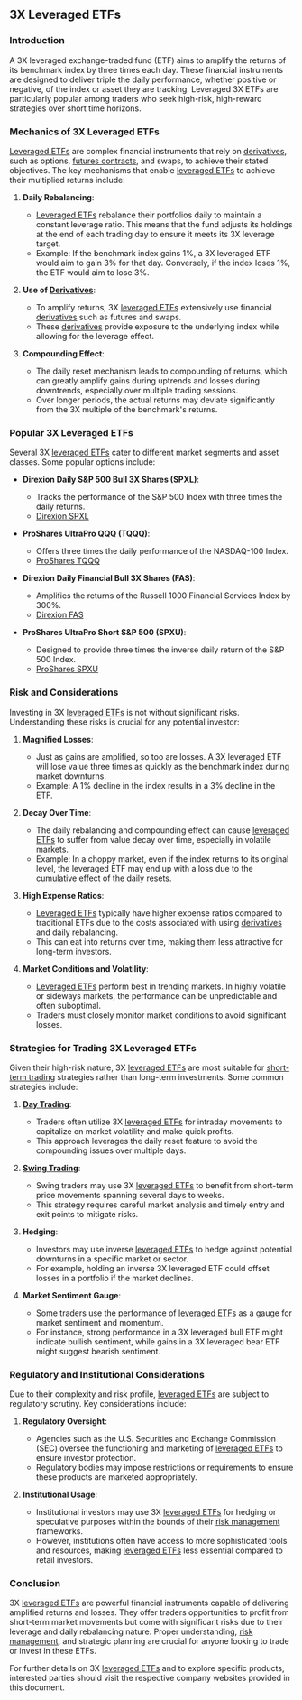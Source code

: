 ## 3X Leveraged ETFs

### Introduction
A 3X leveraged exchange-traded fund (ETF) aims to amplify the returns of its benchmark index by three times each day. These financial instruments are designed to deliver triple the daily performance, whether positive or negative, of the index or asset they are tracking. Leveraged 3X ETFs are particularly popular among traders who seek high-risk, high-reward strategies over short time horizons.

### Mechanics of 3X Leveraged ETFs
[Leveraged ETFs](../l/leveraged_etfs.md) are complex financial instruments that rely on [derivatives](../d/derivatives.md), such as options, [futures contracts](../f/futures_contracts.md), and swaps, to achieve their stated objectives. The key mechanisms that enable [leveraged ETFs](../l/leveraged_etfs.md) to achieve their multiplied returns include:

1. **Daily Rebalancing**: 
    - [Leveraged ETFs](../l/leveraged_etfs.md) rebalance their portfolios daily to maintain a constant leverage ratio. This means that the fund adjusts its holdings at the end of each trading day to ensure it meets its 3X leverage target.
    - Example: If the benchmark index gains 1%, a 3X leveraged ETF would aim to gain 3% for that day. Conversely, if the index loses 1%, the ETF would aim to lose 3%.
  
2. **Use of [Derivatives](../d/derivatives.md)**: 
    - To amplify returns, 3X [leveraged ETFs](../l/leveraged_etfs.md) extensively use financial [derivatives](../d/derivatives.md) such as futures and swaps.
    - These [derivatives](../d/derivatives.md) provide exposure to the underlying index while allowing for the leverage effect.

3. **Compounding Effect**: 
    - The daily reset mechanism leads to compounding of returns, which can greatly amplify gains during uptrends and losses during downtrends, especially over multiple trading sessions. 
    - Over longer periods, the actual returns may deviate significantly from the 3X multiple of the benchmark's returns.

### Popular 3X Leveraged ETFs
Several 3X [leveraged ETFs](../l/leveraged_etfs.md) cater to different market segments and asset classes. Some popular options include:

- **Direxion Daily S&P 500 Bull 3X Shares (SPXL)**: 
  - Tracks the performance of the S&P 500 Index with three times the daily returns.
  - [Direxion SPXL](https://www.direxion.com/product/direxion-daily-sp-500-bull-3x-shares)

- **ProShares UltraPro QQQ (TQQQ)**: 
  - Offers three times the daily performance of the NASDAQ-100 Index.
  - [ProShares TQQQ](https://www.proshares.com/our-etfs/leveraged-and-inverse/tqqq)

- **Direxion Daily Financial Bull 3X Shares (FAS)**: 
  - Amplifies the returns of the Russell 1000 Financial Services Index by 300%.
  - [Direxion FAS](https://www.direxion.com/product/direxion-daily-financial-bull-3x-shares)

- **ProShares UltraPro Short S&P 500 (SPXU)**: 
  - Designed to provide three times the inverse daily return of the S&P 500 Index.
  - [ProShares SPXU](https://www.proshares.com/our-etfs/leveraged-and-inverse/spxu)

### Risk and Considerations
Investing in 3X [leveraged ETFs](../l/leveraged_etfs.md) is not without significant risks. Understanding these risks is crucial for any potential investor:

1. **Magnified Losses**: 
    - Just as gains are amplified, so too are losses. A 3X leveraged ETF will lose value three times as quickly as the benchmark index during market downturns.
    - Example: A 1% decline in the index results in a 3% decline in the ETF.

2. **Decay Over Time**: 
    - The daily rebalancing and compounding effect can cause [leveraged ETFs](../l/leveraged_etfs.md) to suffer from value decay over time, especially in volatile markets.
    - Example: In a choppy market, even if the index returns to its original level, the leveraged ETF may end up with a loss due to the cumulative effect of the daily resets.

3. **High Expense Ratios**: 
    - [Leveraged ETFs](../l/leveraged_etfs.md) typically have higher expense ratios compared to traditional ETFs due to the costs associated with using [derivatives](../d/derivatives.md) and daily rebalancing.
    - This can eat into returns over time, making them less attractive for long-term investors.

4. **Market Conditions and Volatility**: 
    - [Leveraged ETFs](../l/leveraged_etfs.md) perform best in trending markets. In highly volatile or sideways markets, the performance can be unpredictable and often suboptimal.
    - Traders must closely monitor market conditions to avoid significant losses.

### Strategies for Trading 3X Leveraged ETFs
Given their high-risk nature, 3X [leveraged ETFs](../l/leveraged_etfs.md) are most suitable for [short-term trading](../s/short-term_trading.md) strategies rather than long-term investments. Some common strategies include:

1. **[Day Trading](../d/day_trading.md)**: 
    - Traders often utilize 3X [leveraged ETFs](../l/leveraged_etfs.md) for intraday movements to capitalize on market volatility and make quick profits.
    - This approach leverages the daily reset feature to avoid the compounding issues over multiple days.

2. **[Swing Trading](../s/swing_trading.md)**: 
    - Swing traders may use 3X [leveraged ETFs](../l/leveraged_etfs.md) to benefit from short-term price movements spanning several days to weeks.
    - This strategy requires careful market analysis and timely entry and exit points to mitigate risks.

3. **Hedging**:
    - Investors may use inverse [leveraged ETFs](../l/leveraged_etfs.md) to hedge against potential downturns in a specific market or sector.
    - For example, holding an inverse 3X leveraged ETF could offset losses in a portfolio if the market declines.

4. **Market Sentiment Gauge**:
    - Some traders use the performance of [leveraged ETFs](../l/leveraged_etfs.md) as a gauge for market sentiment and momentum.
    - For instance, strong performance in a 3X leveraged bull ETF might indicate bullish sentiment, while gains in a 3X leveraged bear ETF might suggest bearish sentiment.

### Regulatory and Institutional Considerations
Due to their complexity and risk profile, [leveraged ETFs](../l/leveraged_etfs.md) are subject to regulatory scrutiny. Key considerations include:

1. **Regulatory Oversight**:
    - Agencies such as the U.S. Securities and Exchange Commission (SEC) oversee the functioning and marketing of [leveraged ETFs](../l/leveraged_etfs.md) to ensure investor protection.
    - Regulatory bodies may impose restrictions or requirements to ensure these products are marketed appropriately.

2. **Institutional Usage**:
    - Institutional investors may use 3X [leveraged ETFs](../l/leveraged_etfs.md) for hedging or speculative purposes within the bounds of their [risk management](../r/risk_management.md) frameworks.
    - However, institutions often have access to more sophisticated tools and resources, making [leveraged ETFs](../l/leveraged_etfs.md) less essential compared to retail investors.

### Conclusion
3X [leveraged ETFs](../l/leveraged_etfs.md) are powerful financial instruments capable of delivering amplified returns and losses. They offer traders opportunities to profit from short-term market movements but come with significant risks due to their leverage and daily rebalancing nature. Proper understanding, [risk management](../r/risk_management.md), and strategic planning are crucial for anyone looking to trade or invest in these ETFs.

For further details on 3X [leveraged ETFs](../l/leveraged_etfs.md) and to explore specific products, interested parties should visit the respective company websites provided in this document.